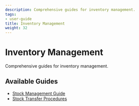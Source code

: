 ```yaml
---
description: Comprehensive guides for inventory management.
tags:
- user-guide
title: Inventory Management
weight: 32
---
```


# Inventory Management

Comprehensive guides for inventory management.

## Available Guides

- [Stock Management Guide](/guides/inventory-guides/stock-management/)
- [Stock Transfer Procedures](/guides/inventory-guides/stock-transfer/)